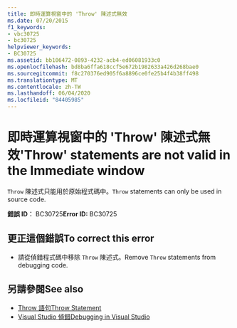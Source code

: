 ```yaml
---
title: 即時運算視窗中的 'Throw' 陳述式無效
ms.date: 07/20/2015
f1_keywords:
- vbc30725
- bc30725
helpviewer_keywords:
- BC30725
ms.assetid: bb106472-0893-4232-acb4-ed06081933c0
ms.openlocfilehash: bd8ba6ffa618ccf5e672b1982633a426d268bae0
ms.sourcegitcommit: f8c270376ed905f6a8896ce0fe25b4f4b38ff498
ms.translationtype: MT
ms.contentlocale: zh-TW
ms.lasthandoff: 06/04/2020
ms.locfileid: "84405985"
---
```

# <a name="throw-statements-are-not-valid-in-the-immediate-window"></a><span data-ttu-id="8b99a-102">即時運算視窗中的 'Throw' 陳述式無效</span><span class="sxs-lookup"><span data-stu-id="8b99a-102">'Throw' statements are not valid in the Immediate window</span></span>
<span data-ttu-id="8b99a-103">`Throw` 陳述式只能用於原始程式碼中。</span><span class="sxs-lookup"><span data-stu-id="8b99a-103">`Throw` statements can only be used in source code.</span></span>  
  
 <span data-ttu-id="8b99a-104">**錯誤 ID︰** BC30725</span><span class="sxs-lookup"><span data-stu-id="8b99a-104">**Error ID:** BC30725</span></span>  
  
## <a name="to-correct-this-error"></a><span data-ttu-id="8b99a-105">更正這個錯誤</span><span class="sxs-lookup"><span data-stu-id="8b99a-105">To correct this error</span></span>  
  
- <span data-ttu-id="8b99a-106">請從偵錯程式碼中移除 `Throw` 陳述式。</span><span class="sxs-lookup"><span data-stu-id="8b99a-106">Remove `Throw` statements from debugging code.</span></span>  
  
## <a name="see-also"></a><span data-ttu-id="8b99a-107">另請參閱</span><span class="sxs-lookup"><span data-stu-id="8b99a-107">See also</span></span>

- [<span data-ttu-id="8b99a-108">Throw 語句</span><span class="sxs-lookup"><span data-stu-id="8b99a-108">Throw Statement</span></span>](../language-reference/statements/throw-statement.md)
- [<span data-ttu-id="8b99a-109">Visual Studio 偵錯</span><span class="sxs-lookup"><span data-stu-id="8b99a-109">Debugging in Visual Studio</span></span>](/visualstudio/debugger/debugger-feature-tour)
